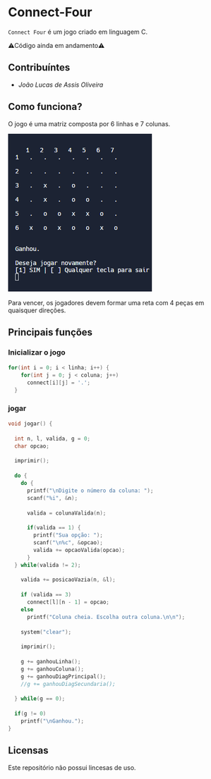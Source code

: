 # Connect-Four

`Connect Four` é um jogo criado em linguagem C.

⚠️Código ainda em andamento⚠️

## Contribuíntes

* *João Lucas de Assis Oliveira*

## Como funciona?

O jogo é uma matriz composta por 6 linhas e 7 colunas.

![imagem do jogo](game.png)

Para vencer, os jogadores devem formar uma reta com 4 peças em quaisquer direções.

## Principais funções

### Inicializar o jogo 

```c
for(int i = 0; i < linha; i++) {
    for(int j = 0; j < coluna; j++) 
      connect[i][j] = '.';
  }
```

### jogar
```c
void jogar() {
  
  int n, l, valida, g = 0;
  char opcao;

  imprimir();
  
  do {
    do {
      printf("\nDigite o número da coluna: ");
      scanf("%i", &n);
      
      valida = colunaValida(n);
      
      if(valida == 1) {
        printf("Sua opção: "); 
        scanf("\n%c", &opcao);
        valida += opcaoValida(opcao);
      }
  } while(valida != 2);
    
    valida += posicaoVazia(n, &l);
    
    if (valida == 3)
      connect[l][n - 1] = opcao;
    else 
      printf("Coluna cheia. Escolha outra coluna.\n\n");

    system("clear");
    
    imprimir();
    
    g += ganhouLinha();
    g += ganhouColuna();
    g += ganhouDiagPrincipal();
    //g += ganhouDiagSecundaria();

  } while(g == 0);

  if(g != 0)
    printf("\nGanhou.");
}
```

## Licensas

Este repositório não possui lincesas de uso.